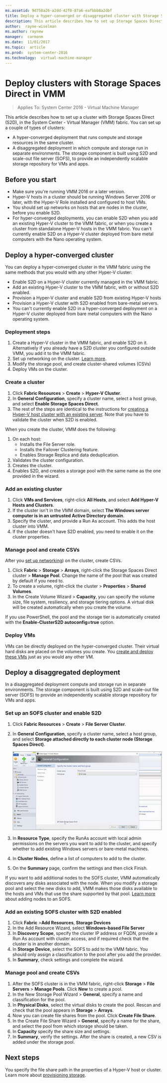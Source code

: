 ```yaml
---
ms.assetid: 9d758a26-a2dd-42f0-87a6-eafbbb8a2dbf
title: Deploy a hyper-converged or disaggregated cluster with Storage Spaces Direct in VMM 2016
description: This article describes how to set up Storage Spaces Direct in the VMM fabric
author:  rayne-wiselman
ms.author: raynew
manager:  carmonm
ms.date:  11/01/2017
ms.topic:  article
ms.prod:  system-center-2016
ms.technology:  virtual-machine-manager
---
```


# Deploy clusters with Storage Spaces Direct in VMM

>Applies To: System Center 2016 - Virtual Machine Manager

This article describes how to set up a cluster with Storage Spaces Direct (S2D), in the System Center - Virtual Manager (VMM) fabric. You can set up a couple of types of clusters:

- A hyper-converged deployment that runs compute and storage resources in the same cluster.
- A disaggregated deployment in which compute and storage run in separate environments. The storage component is built using S2D and scale-out file server (SOFS), to provide an independently scalable storage repository for VMs and apps.

## Before you start

- Make sure you're running VMM 2016 or a later version.
- Hyper-V hosts in a cluster should be running Windows Server 2016 or later, with the Hyper-V Role installed and configured to host VMs.
- You should set up networks on hosts that are nodes in the cluster, before you enable S2D.
- For hyper-converged deployments, you can enable S2D when you add an existing Hyper-V cluster to the VMM fabric, or when you create a cluster from standalone Hyper-V hosts in the VMM fabric. You can't currently enable S2D on a Hyper-V cluster deployed from bare metal computers with the Nano operating system.

## Deploy a hyper-converged cluster

You can deploy a hyper-converged cluster in the VMM fabric using the same methods that you would with any other Hyper-V cluster:

- Enable S2D on a Hyper-V cluster currently managed in the VMM fabric.
- Add an existing Hyper-V cluster to the VMM fabric, with or without S2D enabled.
- Provision a Hyper-V cluster and enable S2D from existing Hyper-V hosts
- Provision a Hyper-V cluster with S2D enabled from bare-metal servers.
- You can't currently enable S2D in a hyper-converged deployment on a Hyper-V cluster deployed from bare metal computers with the Nano operating system.


### Deployment steps

1. Create a Hyper-V cluster in the VMM fabric, and enable S2D on it. Alternatively if you already have a S2D cluster you configured outside VMM, you add it to the VMM fabric.
2. Set up networking on the cluster. [Learn more](manage-networks.md).
3. Modify the storage pool, and create cluster-shared volumes (CSVs)
4. Deploy VMs on the cluster.

### Create a cluster

1. Click **Fabric Resources** > **Create** > **Hyper-V Cluster**.
2.  In **General Configuration**, specify a cluster name, select a host group, and select  **Enable Storage Spaces Direct**.
3. The rest of the steps are identical to the instructions for [creating a Hyper-V host cluster with an existing server](hyper-v-existing.md). Note that you have to validate the cluster when S2D is enabled.

When you create the cluster, VMM does the following:

1.  On each host:
    - Installs the File Server role.
    - Installs the Failover Clustering feature.
    - Enables Storage Replica and data deduplication.
2.  Validates the cluster configuration.
3.  Creates the cluster.
4.  Enables S2D, and creates a storage pool with the same name as the one provided in the wizard.

### Add an existing cluster

1.  Click **VMs and Services**, right-click **All Hosts**, and select **Add Hyper-V Hosts and Clusters**.
2. If the cluster isn't in the VMM domain, select **The Windows server computer is in an untrusted Active Directory domain**.
3. Specify the cluster, and provide a Run As account. This adds the host cluster into VMM.
4. If the cluster doesn't have S2D enabled, you need to enable it on the cluster properties.

### Manage pool and create CSVs

After you [set up networking](manage-networks.md)) on the cluster, create CSVs.

1. Click **Fabric** > **Storage** > **Arrays**, right-click the Storage Spaces Direct cluster > **Manage Pool**. Change the name of the pool that was created by default if you need to.
2. To create a volume, right-click the cluster > **Properties** > **Shared Volumes**.
3. In the Create Volume Wizard > **Capacity**, you can specify the volume size, file system, resiliency, and storage tiering options. A virtual disk will be created automatically when you create the volume.

If you use PowerShell, the pool and the storage tier is automatically created with the **Enable-ClusterS2D autoconfig=true** option.

### Deploy VMs

VMs can be directly deployed on the hyper-converged cluster. Their virtual hard disks are placed on the volumes you create. You [create and deploy these VMs](provision-vms.md) just as you would any other VM.


## Deploy a disaggregated deployment

In a disaggregated deployment compute and storage run in separate environments. The storage component is built using S2D and scale-out file server (SOFS) to provide an independently scalable storage repository for VMs and apps. 

### Set up an SOFS cluster and enable S2D

1. Click **Fabric Resources** > **Create** > **File Server Cluster**.
2.  In **General Configuration**, specify a cluster name, select a host group, and select  **Storage attached directly to each cluster node (Storage Spaces Direct)**.

    ![Create storage spaces direct cluster](./media/storage-spaces-deploy/storage-spaces-direct-enable.png)

3. In **Resource Type**, specify the RunAs account with local admin permissions on the servers you want to add to the cluster, and specify whether to add existing Windows servers or bare-metal machines.
4. In **Cluster Nodes**, define a list of computers to add to the cluster.
5. On the **Summary** page, confirm the settings and then click Finish.

If you want to add additional nodes to the SOFS cluster, VMM automatically discovers any disks associated with the node. When you modify a storage pool and select the new disks to add, VMM makes those disks available to the hosts and VMs that use the share supported by that pool. [Learn more](sofs.md) about adding nodes to an SOFS.

### Add an existing SOFS cluster with S2D enabled

1. Click **Fabric** >**Add Resources**, **Storage Devices**
2. In the Add Resource Wizard, select **Windows-based File Server**
3. In **Discovery Scope**, specify the cluster IP address or FQDN, provide a Run As account with cluster access, and if required check that the cluster is in another domain.
4. In **Storage Device**, select the SOFS to add to the VMM fabric. You should only assign a classification to the pool after you add the provider.
5. In **Summary**, check settings and complete the wizard.

### Manage pool and create CSVs

1. After the SOFS cluster is in the VMM fabric, right-click **Storage** > **File Servers** > **Manage Pools**. Click **New** to create a pool.
2. In the New Storage Pool Wizard > **General**, specify a name and classification for the pool.
3. In **Physical Disks**, select the virtual disks to create the pool. Rescan and check that the pool appears in **Storage** > **Arrays**.
4. Now you can create file shares from the pool.  Click **Create File Share**.
5. In the Create File Share Wizard > **General**, specify a name for the share, and select the pool from which storage should be taken.
6. In **Capacity** specify the share size and settings.
7. In **Summary**, verify the settings. After the share is created, a new CSV is added under the storage pool.

## Next steps

You specify the file share path in the properties of a Hyper-V host or cluster. Learn more about [provisioning storage](hyper-v-storage.md).
